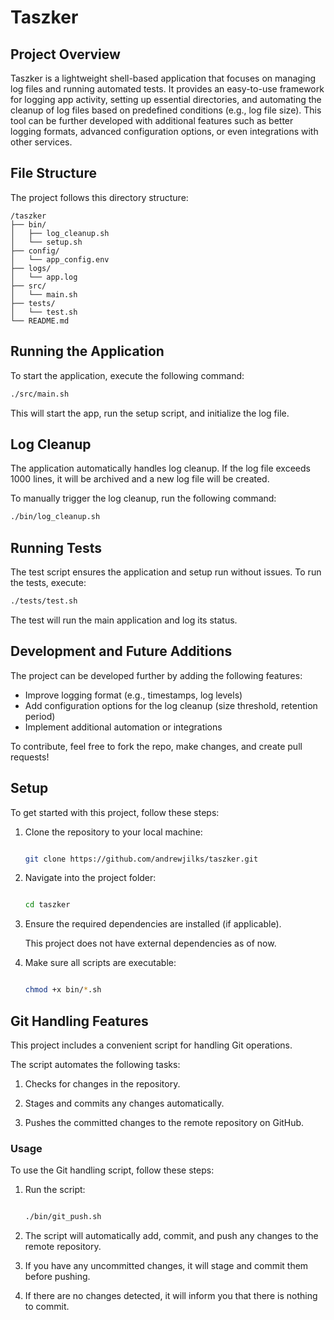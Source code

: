 # Taszker

## Project Overview

Taszker is a lightweight shell-based application that focuses on managing log files and running automated tests. It provides an easy-to-use framework for logging app activity, setting up essential directories, and automating the cleanup of log files based on predefined conditions (e.g., log file size). This tool can be further developed with additional features such as better logging formats, advanced configuration options, or even integrations with other services.

## File Structure

The project follows this directory structure:
```
/taszker
├── bin/
│   ├── log_cleanup.sh
│   └── setup.sh
├── config/
│   └── app_config.env
├── logs/
│   └── app.log
├── src/
│   └── main.sh
├── tests/
│   └── test.sh
└── README.md
```

## Running the Application

To start the application, execute the following command:
```bash
./src/main.sh
```

This will start the app, run the setup script, and initialize the log file.

## Log Cleanup

The application automatically handles log cleanup. If the log file exceeds 1000 lines, it will be archived and a new log file will be created.

To manually trigger the log cleanup, run the following command:
```bash
./bin/log_cleanup.sh
```

## Running Tests

The test script ensures the application and setup run without issues. To run the tests, execute:
```bash
./tests/test.sh
```

The test will run the main application and log its status.

## Development and Future Additions

The project can be developed further by adding the following features:
- Improve logging format (e.g., timestamps, log levels)
- Add configuration options for the log cleanup (size threshold, retention period)
- Implement additional automation or integrations

To contribute, feel free to fork the repo, make changes, and create pull requests!

## Setup

To get started with this project, follow these steps:

1. Clone the repository to your local machine:

   ```bash

   git clone https://github.com/andrewjilks/taszker.git

   ```

2. Navigate into the project folder:

   ```bash

   cd taszker

   ```

3. Ensure the required dependencies are installed (if applicable).

   This project does not have external dependencies as of now.

4. Make sure all scripts are executable:

   ```bash

   chmod +x bin/*.sh

   ```


## Git Handling Features

This project includes a convenient script for handling Git operations.

The  script automates the following tasks:

1. Checks for changes in the repository.

2. Stages and commits any changes automatically.

3. Pushes the committed changes to the remote repository on GitHub.


### Usage

To use the Git handling script, follow these steps:

1. Run the  script:

   ```bash

   ./bin/git_push.sh

   ```

2. The script will automatically add, commit, and push any changes to the remote repository.

3. If you have any uncommitted changes, it will stage and commit them before pushing.

4. If there are no changes detected, it will inform you that there is nothing to commit.

